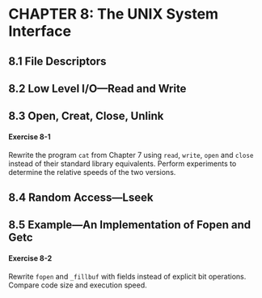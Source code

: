 # CHAPTER 8: The UNIX System Interface

## 8.1 File Descriptors

## 8.2 Low Level I/O—Read and Write

## 8.3 Open, Creat, Close, Unlink

#### Exercise 8-1

Rewrite the program `cat` from Chapter 7 using `read`, `write`, `open` and `close` instead of their standard library equivalents. Perform experiments to determine the relative speeds of the two versions.

## 8.4 Random Access—Lseek

## 8.5 Example—An Implementation of Fopen and Getc

#### Exercise 8-2

Rewrite `fopen` and `_fillbuf` with fields instead of explicit bit operations. Compare code size and execution speed.
